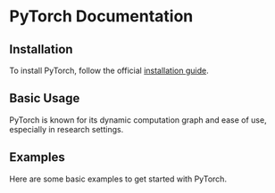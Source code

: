 # PyTorch Documentation

## Installation
To install PyTorch, follow the official [installation guide](https://pytorch.org/get-started/locally/).

## Basic Usage
PyTorch is known for its dynamic computation graph and ease of use, especially in research settings.

## Examples
Here are some basic examples to get started with PyTorch.
